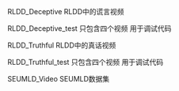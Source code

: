 RLDD_Deceptive  RLDD中的谎言视频

RLDD_Deceptive_test  只包含四个视频 用于调试代码

RLDD_Truthful  RLDD中的真话视频

RLDD_Truthful_test  只包含四个视频 用于调试代码

SEUMLD_Video  SEUMLD数据集
